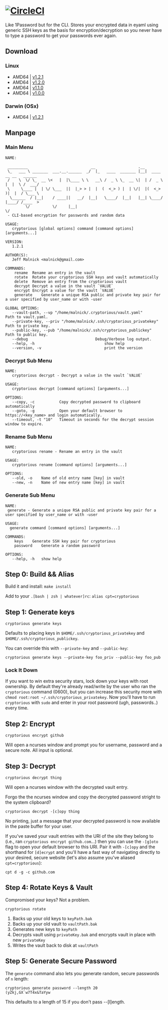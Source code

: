 # [![CircleCI](https://circleci.com/gh/malnick/cryptorious.svg?style=svg)](https://circleci.com/gh/malnick/cryptorious)

Like 1Password but for the CLI. Stores your encrypted data in eyaml using generic SSH keys as the basis for encryption/decryption so you never have to type a password to get your passwords ever again.

## Download
### Linux
- AMD64 | [v1.2.1](https://dl.dropboxusercontent.com/u/77193293/tools/cryptorious_1.2.1)
- AMD64 | [v1.2.0](https://dl.dropboxusercontent.com/u/77193293/tools/cryptorious_1.2.0)
- AMD64 | [v1.1.0](https://dl.dropboxusercontent.com/u/77193293/tools/cryptorious_1.1.0)
- AMD64 | [v1.0.0](https://dl.dropboxusercontent.com/u/77193293/tools/cryptorious)

### Darwin (OSx)
- AMD64 | [v1.2.1](https://dl.dropboxusercontent.com/u/77193293/tools/cryptorious_1.2.1_darwin)

## Manpage
### Main Menu
```
NAME:
   
 _________                            __                   .__                        
 \_   ___ \ _______  ___.__.______  _/  |_   ____  _______ |__|  ____   __ __   ______
 /    \  \/ \_  __ \<   |  |\____ \ \   __\ /  _ \ \_  __ \|  | /  _ \ |  |  \ /  ___/
 \     \____ |  | \/ \___  ||  |_> > |  |  (  <_> ) |  | \/|  |(  <_> )|  |  / \___ \ 
  \______  / |__|    / ____||   __/  |__|   \____/  |__|   |__| \____/ |____/ /____  >
         \/          \/     |__|                                                   \/ 
 - CLI-based encryption for passwords and random data

USAGE:
   cryptorious [global options] command [command options] [arguments...]
   
VERSION:
   1.2.1
   
AUTHOR(S):
   Jeff Malnick <malnick@gmail.com> 
   
COMMANDS:
    rename	Rename an entry in the vault
    rotate	Rotate your cryptorious SSH keys and vault automatically
    delete	Remove an entry from the cryptorious vault
    decrypt	Decrypt a value in the vault `VALUE`
    encrypt	Encrypt a value for the vault `VALUE`
    generate	Generate a unique RSA public and private key pair for a user specified by user_name or with -user

GLOBAL OPTIONS:
   --vault-path, --vp "/home/malnick/.cryptorious/vault.yaml"		Path to vault.yaml.
   --private-key, --priv "/home/malnick/.ssh/cryptorious_privatekey"	Path to private key.
   --public-key, --pub "/home/malnick/.ssh/cryptorious_publickey"	Path to public key.
   --debug								Debug/Verbose log output.
   --help, -h								show help
   --version, -v							print the version

```
### Decrypt Sub Menu
```   
NAME:
   cryptorious decrypt - Decrypt a value in the vault `VALUE`

USAGE:
   cryptorious decrypt [command options] [arguments...]

OPTIONS:
   --copy, -c           Copy decrypted password to clipboard automatically
   --goto, -g           Open your default browser to https://<key_name> and login automatically.
   --timeout, -t "10"   Timeout in seconds for the decrypt session window to expire.
```   
### Rename Sub Menu
```
NAME:
   cryptorious rename - Rename an entry in the vault

USAGE:
   cryptorious rename [command options] [arguments...]

OPTIONS:
   --old, -o    Name of old entry name [key] in vault
   --new, -n    Name of new entry name [key] in vault
```
### Generate Sub Menu
```
NAME:
 generate - Generate a unique RSA public and private key pair for a user specified by user_name or with -user

USAGE:
  generate command [command options] [arguments...]

COMMANDS:
    keys	Generate SSH key pair for cryptorious
    password	Generate a random password

OPTIONS:
   --help, -h	show help

```

## Step 0: Build && Alias

Build it and install: `make install`

Add to your `.[bash | zsh | whatever]rc`: `alias cpt=cryptorious`

## Step 1: Generate keys

```
cryptorious generate keys 
```

Defaults to placing keys in ```$HOME/.ssh/cryptorious_privatekey``` and ```$HOME/.ssh/cryptorious_publickey```.

You can override this with ```--private-key``` and ```--public-key```:

```
cryptorious generate keys --private-key foo_priv --public-key foo_pub 
```

### Lock It Down
If you want to win extra security stars, lock down your keys with root ownership. By default they're already read/write by the user who ran the `cryptorious` command (0600), but you can increase this security more with `chmod root:root ~/.ssh/cryptorious_privatekey`. Now you'll have to run `cryptorious` with `sudo` and enter in your root password (ugh, passwords..) every time. 

## Step 2: Encrypt

```
cryptorious encrypt github  
```

Will open a ncurses window and prompt you for username, password and a secure note. All input is optional. 


## Step 3: Decrypt 

```
cryptorious decrypt thing
```

Will open a ncurses window with the decrypted vault entry. 

Forgo the the ncurses window and copy the decrypted password stright to the system clipboard? 
```
cryptorious decrypt -[c]opy thing
```
No printing, just a message that your decrypted password is now available in the paste buffer for your user. 

If you've saved your vault entries with the URI of the site they belong to (i.e., ran `cryptorious encrypt github.com`...) then you can use the `-[g]oto` flag to open your default browser to this URI. Pair it with `-[c]opy` and the shorthand for `[d]ecrypt` and you'll have a fast way of navigating directly to your desired, secure website (let's also assume you've aliased `cpt=cryptorious`):
```
cpt d -g -c github.com
```

## Step 4: Rotate Keys & Vault
Compromised your keys? Not a problem. 

```
cryptorious rotate
```

1. Backs up your old keys to `keyPath.bak`
1. Backs up your old vault to `vaultPath.bak`
1. Generates new keys to `keyPath`
1. Decrypts vault using `privateKey.bak` and encrypts vault in place with new `privateKey`
1. Writes the vault back to disk at `vaultPath`

## Step 5: Generate Secure Password
The `generate` command also lets you generate random, secure passwords of `n` length:
```
cryptorious generate password --length 20
(yZkj,GX`w7T4x&TaYyw
```

This defaults to a length of 15 if you don't pass --[l]ength.
